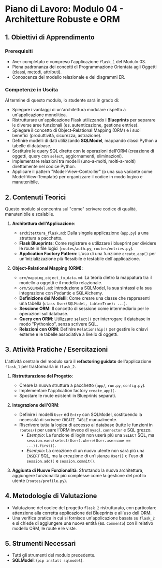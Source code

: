 # Piano di Lavoro: Modulo 04 - Architetture Robuste e ORM

## 1. Obiettivi di Apprendimento

### Prerequisiti
*   Aver completato e compreso l'applicazione `flask_1` del Modulo 03.
*   Piena padronanza dei concetti di Programmazione Orientata agli Oggetti (classi, metodi, attributi).
*   Conoscenza del modello relazionale e dei diagrammi ER.

### Competenze in Uscita
Al termine di questo modulo, lo studente sarà in grado di:
*   Spiegare i vantaggi di un'architettura modulare rispetto a un'applicazione monolitica.
*   Ristrutturare un'applicazione Flask utilizzando i **Blueprints** per separare le diverse aree funzionali (es. autenticazione, gestione entries).
*   Spiegare il concetto di Object-Relational Mapping (ORM) e i suoi benefici (produttività, sicurezza, astrazione).
*   Definire modelli di dati utilizzando **SQLModel**, mappando classi Python a tabelle di database.
*   Sostituire le query SQL dirette con le operazioni dell'ORM (creazione di oggetti, query con `select`, aggiornamenti, eliminazioni).
*   Implementare relazioni tra modelli (uno-a-molti, molti-a-molti) direttamente nel codice Python.
*   Applicare il pattern "Model-View-Controller" (o una sua variante come Model-View-Template) per organizzare il codice in modo logico e manutenibile.

## 2. Contenuti Teorici
Questo modulo si concentra sul "come" scrivere codice di qualità, manutenibile e scalabile.

1.  **Architettura dell'Applicazione**:
    *   `architettura_flask.md`: Dalla singola applicazione (`app.py`) a una struttura a pacchetto.
    *   **Flask Blueprints**: Come registrare e utilizzare i blueprint per dividere le route in file logici (`routes/auth.py`, `routes/entries.py`).
    *   **Application Factory Pattern**: L'uso di una funzione `create_app()` per un'inizializzazione più flessibile e testabile dell'applicazione.

2.  **Object-Relational Mapping (ORM)**:
    *   `orm/mapping_object_to_data.md`: La teoria dietro la mappatura tra il modello a oggetti e il modello relazionale.
    *   `orm/SQLModel.md`: Introduzione a SQLModel, la sua sintassi e la sua integrazione con Pydantic e SQLAlchemy.
    *   **Definizione dei Modelli**: Come creare una classe che rappresenti una tabella (`class User(SQLModel, table=True): ...`).
    *   **Sessione ORM**: Il concetto di sessione come intermediario per le operazioni sul database.
    *   **Query con ORM**: Utilizzare `select()` per interrogare il database in modo "Pythonico", senza scrivere SQL.
    *   **Relazioni con ORM**: Definire `Relationship()` per gestire le chiavi esterne e le tabelle associative a livello di oggetti.

## 3. Attività Pratiche / Esercitazioni

L'attività centrale del modulo sarà il **refactoring guidato** dell'applicazione `flask_1` per trasformarla in `flask_2`.

1.  **Ristrutturazione del Progetto**:
    *   Creare la nuova struttura a pacchetto (`app/`, `run.py`, `config.py`).
    *   Implementare l'application factory `create_app()`.
    *   Spostare le route esistenti in Blueprints separati.

2.  **Integrazione dell'ORM**:
    *   Definire i modelli `User` ed `Entry` con SQLModel, sostituendo la necessità di scrivere `CREATE TABLE` manualmente.
    *   Riscrivere tutta la logica di accesso al database (tutte le funzioni in `routes/`) per usare l'ORM invece di `mysql.connector` e SQL grezzo.
        *   *Esempio*: La funzione di login non userà più una `SELECT` SQL, ma `session.exec(select(User).where(User.username == ...)).first()`.
        *   *Esempio*: La creazione di un nuovo utente non sarà più una `INSERT` SQL, ma la creazione di un'istanza `User()` e l'uso di `session.add()` e `session.commit()`.

3.  **Aggiunta di Nuove Funzionalità**: Sfruttando la nuova architettura, aggiungere funzionalità più complesse come la gestione del profilo utente (`routes/profile.py`).

## 4. Metodologie di Valutazione

*   Valutazione del codice del progetto `flask_2` ristrutturato, con particolare attenzione alla corretta applicazione dei Blueprints e all'uso dell'ORM.
*   Una verifica pratica in cui si fornisce un'applicazione basata su `flask_2` e si chiede di aggiungere una nuova entità (es. `Commento`) con il relativo modello ORM, le route e le viste.

## 5. Strumenti Necessari

*   Tutti gli strumenti del modulo precedente.
*   **SQLModel**: (`pip install sqlmodel`).